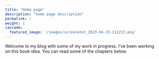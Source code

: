 ```yaml
---
title: "Home page"
description: "home page description"
permalink: /
weight: 1
cascade:
  featured_image: '/images/screenshot_2023-04-13-212213.png'
---
```

Welcome to my blog with some of my work in progress. I've been working on this book idea. You can read some of the chapters below.